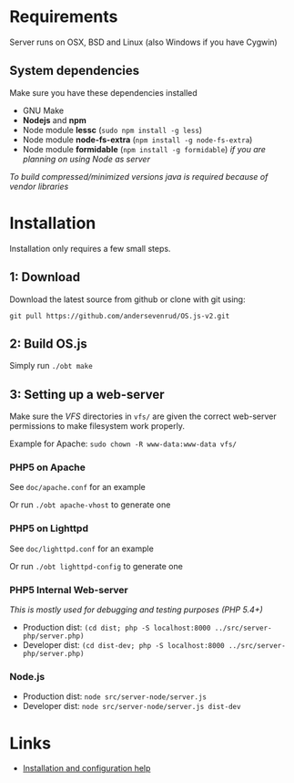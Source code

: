 # Requirements
Server runs on OSX, BSD and Linux (also Windows if you have Cygwin)

## System dependencies

Make sure you have these dependencies installed

* GNU Make
* **Nodejs** and **npm**
* Node module **lessc** (`sudo npm install -g less`)
* Node module **node-fs-extra** (`npm install -g node-fs-extra`)
* Node module **formidable** (`npm install -g formidable`) _if you are planning on using Node as server_

_To build compressed/minimized versions java is required because of vendor libraries_

# Installation
Installation only requires a few small steps.

## 1: Download

Download the latest source from github or clone with git using:

`git pull https://github.com/andersevenrud/OS.js-v2.git`

## 2: Build OS.js

Simply run `./obt make`

## 3: Setting up a web-server

Make sure the _VFS_ directories in `vfs/` are given the correct web-server permissions to make filesystem work properly.

Example for Apache: `sudo chown -R www-data:www-data vfs/`

### PHP5 on Apache

See `doc/apache.conf` for an example

Or run `./obt apache-vhost` to generate one

### PHP5 on Lighttpd

See `doc/lighttpd.conf` for an example

Or run `./obt lighttpd-config` to generate one

### PHP5 Internal Web-server
*This is mostly used for debugging and testing purposes (PHP 5.4+)*

* Production dist: `(cd dist; php -S localhost:8000 ../src/server-php/server.php)`
* Developer dist: `(cd dist-dev; php -S localhost:8000 ../src/server-php/server.php)`

### Node.js

* Production dist: `node src/server-node/server.js`
* Developer dist: `node src/server-node/server.js dist-dev`

# Links

* [Installation and configuration help](https://github.com/andersevenrud/OS.js-v2/wiki/Installation%20and%20Configuration)
